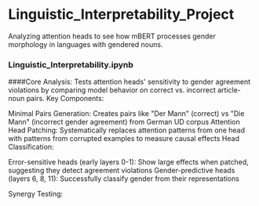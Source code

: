 # Linguistic_Interpretability_Project
Analyzing attention heads to see how mBERT processes gender morphology in languages with gendered nouns.


### Linguistic_Interpretability.ipynb
####Core Analysis: Tests attention heads' sensitivity to gender agreement violations by comparing model behavior on correct vs. incorrect article-noun pairs.
Key Components:

Minimal Pairs Generation: Creates pairs like "Der Mann" (correct) vs "Die Mann" (incorrect gender agreement) from German UD corpus
Attention Head Patching: Systematically replaces attention patterns from one head with patterns from corrupted examples to measure causal effects
Head Classification:

Error-sensitive heads (early layers 0-1): Show large effects when patched, suggesting they detect agreement violations
Gender-predictive heads (layers 6, 8, 11): Successfully classify gender from their representations


Synergy Testing:
